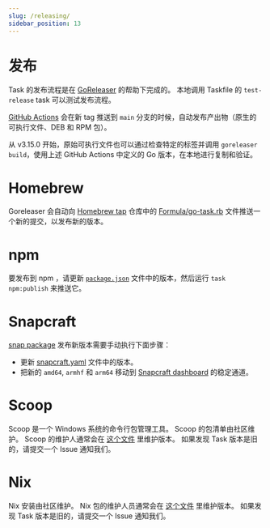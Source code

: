 ```yaml
---
slug: /releasing/
sidebar_position: 13
---
```


# 发布

Task 的发布流程是在 [GoReleaser][goreleaser] 的帮助下完成的。 本地调用 Taskfile 的 `test-release` task 可以测试发布流程。

[GitHub Actions](https://github.com/go-task/task/actions) 会在新 tag 推送到 `main` 分支的时候，自动发布产出物（原生的可执行文件、DEB 和 RPM 包）。

从 v3.15.0 开始，原始可执行文件也可以通过检查特定的标签并调用 `goreleaser build`，使用上述 GitHub Actions 中定义的 Go 版本，在本地进行复制和验证。

# Homebrew

Goreleaser 会自动向 [Homebrew tap](https://github.com/go-task/homebrew-tap) 仓库中的 [Formula/go-task.rb](https://github.com/go-task/homebrew-tap/blob/master/Formula/go-task.rb) 文件推送一个新的提交，以发布新的版本。

# npm

要发布到 npm ，请更新 [`package.json`][packagejson] 文件中的版本，然后运行 `task npm:publish` 来推送它。

# Snapcraft

[snap package](https://github.com/go-task/snap) 发布新版本需要手动执行下面步骤：

- 更新 [snapcraft.yaml](https://github.com/go-task/snap/blob/master/snap/snapcraft.yaml#L2) 文件中的版本。
- 把新的 `amd64`, `armhf` 和 `arm64` 移动到 [Snapcraft dashboard][snapcraftdashboard] 的稳定通道。

# Scoop

Scoop 是一个 Windows 系统的命令行包管理工具。 Scoop 的包清单由社区维护。 Scoop 的维护人通常会在 [这个文件](https://github.com/lukesampson/scoop-extras/blob/master/bucket/task.json) 里维护版本。 如果发现 Task 版本是旧的，请提交一个 Issue 通知我们。

# Nix

Nix 安装由社区维护。 Nix 包的维护人员通常会在 [这个文件](https://github.com/NixOS/nixpkgs/blob/nixos-unstable/pkgs/development/tools/go-task/default.nix) 里维护版本。 如果发现 Task 版本是旧的，请提交一个 Issue 通知我们。

<!-- prettier-ignore-start -->

<!-- prettier-ignore-end -->
[goreleaser]: https://goreleaser.com/
[packagejson]: https://github.com/go-task/task/blob/main/package.json#L3
[snapcraftdashboard]: https://snapcraft.io/task/releases
